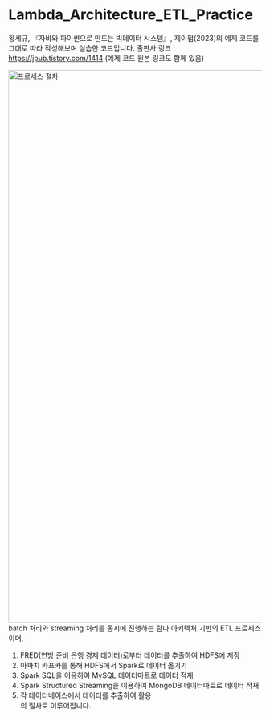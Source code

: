 # Lambda_Architecture_ETL_Practice

황세규, 『자바와 파이썬으로 만드는 빅데이터 시스템』, 제이펍(2023)의 예제 코드를 그대로 따라 작성해보며 실습한 코드입니다.
출판사 링크 : https://jpub.tistory.com/1414 (예제 코드 원본 링크도 함께 있음)   

<img width="1100" alt="프로세스 절차" src="https://github.com/user-attachments/assets/14b95c35-5892-4508-94e7-ed41ce57d4eb" />
batch 처리와 streaming 처리를 동시에 진행하는 람다 아키텍처 기반의 ETL 프로세스이며,     

1. FRED(연방 준비 은행 경제 데이터)로부터 데이터를 추출하여 HDFS에 저장
2. 아파치 카프카를 통해 HDFS에서 Spark로 데이터 옮기기
3. Spark SQL을 이용하여 MySQL 데이터마트로 데이터 적재
4. Spark Structured Streaming을 이용하여 MongoDB 데이터마트로 데이터 적재
5. 각 데이터베이스에서 데이터를 추출하여 활용    
의 절차로 이루어집니다.
